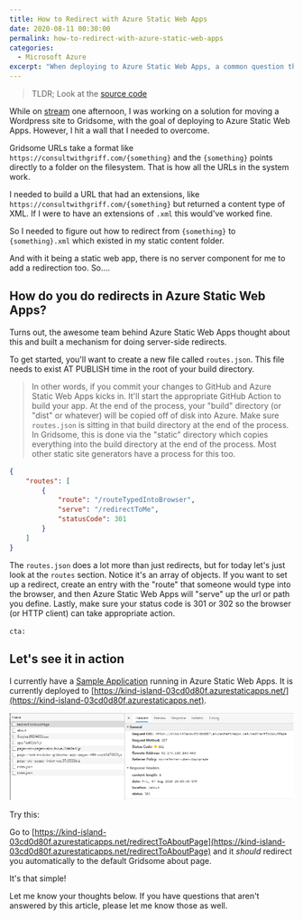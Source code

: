 ```yaml
---
title: How to Redirect with Azure Static Web Apps
date: 2020-08-11 00:30:00
permalink: how-to-redirect-with-azure-static-web-apps
categories:
  - Microsoft Azure
excerpt: "When deploying to Azure Static Web Apps, a common question that comes up is \"How do I do 301 redirects?\".  Let's explore how in this simple tutorial."
---
```


> TLDR; Look at the [source code](https://github.com/1kevgriff/azure-static-web-apps-routing)

While on [stream](https://www.twitch.tv/1kevgriff) one afternoon, I was working on a solution for moving a Wordpress site to Gridsome, with the goal of deploying to Azure Static Web Apps.  However, I hit a wall that I needed to overcome.

Gridsome URLs take a format like `https://consultwithgriff.com/{something}` and the `{something}` points directly to a folder on the filesystem.  That is how all the URLs in the system work.

I needed to build a URL that had an extensions, like `https://consultwithgriff.com/{something}` but returned a content type of XML.  If I were to have an extensions of `.xml` this would've worked fine.  

So I needed to figure out how to redirect from `{something}` to `{something}.xml` which existed in my static content folder.

And with it being a static web app, there is no server component for me to add a redirection too. So....

## How do you do redirects in Azure Static Web Apps?

Turns out, the awesome team behind Azure Static Web Apps thought about this and built a mechanism for doing server-side redirects.

To get started, you'll want to create a new file called `routes.json`.  This file needs to exist AT PUBLISH time in the root of your build directory.

> In other words, if you commit your changes to GitHub and Azure Static Web Apps kicks in.  It'll start the appropriate GitHub Action to build your app.  At the end of the process, your "build" directory (or "dist" or whatever) will be copied off of disk into Azure.  Make sure `routes.json` is sitting in that build directory at the end of the process.  In Gridsome, this is done via the "static" directory which copies everything into the build directory at the end of the process.  Most other static site generators have a process for this too. 

```json
{
    "routes": [
        {
            "route": "/routeTypedIntoBrowser",
            "serve": "/redirectToMe",
            "statusCode": 301
        }
    ]
}
```

The `routes.json` does a lot more than just redirects, but for today let's just look at the `routes` section.  Notice it's an array of objects.  If you want to set up a redirect, create an entry with the "route" that someone would type into the browser, and then Azure Static Web Apps will "serve" up the url or path you define.  Lastly, make sure your status code is 301 or 302 so the browser (or HTTP client) can take appropriate action.

`cta:`

## Let's see it in action

I currently have a [Sample Application](https://github.com/1kevgriff/azure-static-web-apps-routing) running in Azure Static Web Apps.  It is currently deployed to [https://kind-island-03cd0d80f.azurestaticapps.net/](https://kind-island-03cd0d80f.azurestaticapps.net).

![Sample request](./images/azure-static-app-routing-001.png)

Try this:

Go to [https://kind-island-03cd0d80f.azurestaticapps.net/redirectToAboutPage](https://kind-island-03cd0d80f.azurestaticapps.net/redirectToAboutPage) and it *should* redirect you automatically to the default Gridsome about page.

It's that simple!

Let me know your thoughts below.  If you have questions that aren't answered by this article, please let me know those as well.
